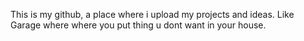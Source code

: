 This is my github, a place where i upload my projects and ideas. 
Like Garage where where you put thing u dont want in your house.
